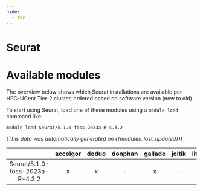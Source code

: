 ```yaml
---
hide:
  - toc
---
```


Seurat
======

# Available modules


The overview below shows which Seurat installations are available per HPC-UGent Tier-2 cluster, ordered based on software version (new to old).

To start using Seurat, load one of these modules using a `module load` command like:

```shell
module load Seurat/5.1.0-foss-2023a-R-4.3.2
```

*(This data was automatically generated on {{modules_last_updated}})*

| |accelgor|doduo|donphan|gallade|joltik|litleo|shinx|
| :---: | :---: | :---: | :---: | :---: | :---: | :---: | :---: |
|Seurat/5.1.0-foss-2023a-R-4.3.2|x|x|-|x|-|x|x|
